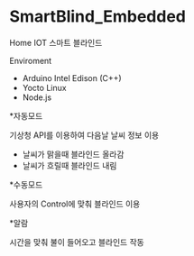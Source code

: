 # SmartBlind_Embedded

Home IOT 스마트 블라인드

Enviroment
  - Arduino Intel Edison (C++)
  - Yocto Linux
  - Node.js
  
  
  
*자동모드

기상청 API를 이용하여 다음날 날씨 정보 이용
  - 날씨가 맑을때 블라인드 올라감
  - 날씨가 흐릴때 블라인드 내림
  
  
  
*수동모드

사용자의 Control에 맞춰 블라인드 이용



*알람

시간을 맞춰 불이 들어오고 블라인드 작동
